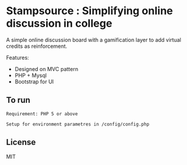 Stampsource : Simplifying online discussion in college
=========
A simple online discussion board with a gamification layer to add virtual credits as reinforcement.

Features:
  - Designed on MVC pattern
  - PHP + Mysql
  - Bootstrap for UI
 

To run
------

```
Requirement: PHP 5 or above
```
```
Setup for environment parametres in /config/config.php
```
License
----

MIT
